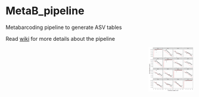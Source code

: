 # MetaB_pipeline

Metabarcoding pipeline to generate ASV tables

Read [wiki](https://github.com/benalric/MetaB_pipeline_v2/wiki) for more details about the pipeline

<img src="./figures/errF_PHYTOPORT_Cut1.png" align="right" alt="" width="120" />
